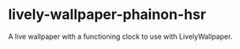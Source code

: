 # lively-wallpaper-phainon-hsr
A live wallpaper with a functioning clock to use with LivelyWallpaper.
